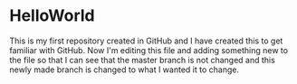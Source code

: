 # HelloWorld
This is my first repository created in GitHub and I have created this to get familiar with GitHub.
Now I'm editing this file and adding something new to the file so that I can see that the master branch is not changed and this newly made branch is changed to what I wanted it to change. 
